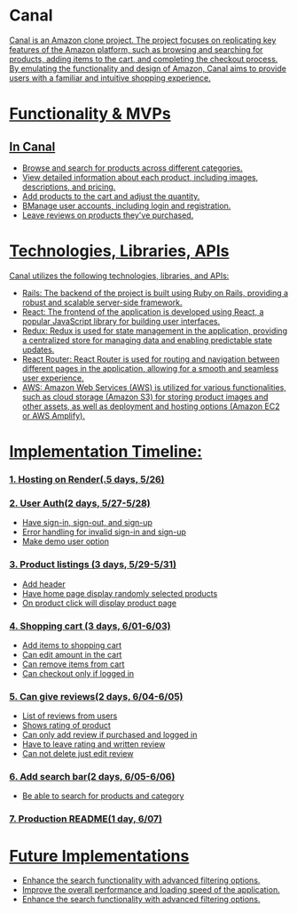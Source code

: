 <h1>Canal</h1>

<a href="(https://canal.onrender.com)">Canal is an Amazon clone project. The project focuses on replicating key features of the Amazon platform, such as browsing and searching for products, adding items to the cart, and completing the checkout process. By emulating the functionality and design of Amazon, Canal aims to provide users with a familiar and intuitive shopping experience.

<h1>Functionality & MVPs</h1>

  <h2>In Canal</h2>
  <ul>
    <li>Browse and search for products across different categories.</li>
    <li>View detailed information about each product, including images, descriptions, and pricing.</li>
    <li>Add products to the cart and adjust the quantity.</li>
    <li>BManage user accounts, including login and registration.</li>
    <li>Leave reviews on products they've purchased.</li>
  </ul>

<h1>Technologies, Libraries, APIs</h1>
  
  Canal utilizes the following technologies, libraries, and APIs:
  <ul>
    <li>Rails: The backend of the project is built using Ruby on Rails, providing a robust and scalable server-side framework.</li>
    <li>React: The frontend of the application is developed using React, a popular JavaScript library for building user interfaces.</li>
    <li>Redux: Redux is used for state management in the application, providing a centralized store for managing data and enabling predictable state updates.</li>
    <li>React Router: React Router is used for routing and navigation between different pages in the application, allowing for a smooth and seamless user experience.</li>
    <li>AWS: Amazon Web Services (AWS) is utilized for various functionalities, such as cloud storage (Amazon S3) for storing product images and other assets, as well as deployment and hosting options (Amazon EC2 or AWS Amplify).</li>
  </ul>

<h1>Implementation Timeline:</h1>
  
### 1. Hosting on Render(.5 days, 5/26)

### 2. User Auth(2 days, 5/27-5/28)
+ Have sign-in, sign-out, and sign-up
+ Error handling for invalid sign-in and sign-up
+ Make demo user option

### 3. Product listings (3 days, 5/29-5/31)
+ Add header
+ Have home page display randomly selected products
+ On product click will display product page

### 4. Shopping cart (3 days, 6/01-6/03)
+ Add items to shopping cart
+ Can edit amount in the cart
+ Can remove items from cart
+ Can checkout only if logged in

### 5. Can give reviews(2 days, 6/04-6/05)
+ List of reviews from users
+ Shows rating of product
+ Can only add review if purchased and logged in
+ Have to leave rating and written review
+ Can not delete just edit review 

### 6. Add search bar(2 days, 6/05-6/06)
+ Be able to search for products and category


### 7. Production README(1 day, 6/07)

  <h1>Future Implementations</h1>

  <ul>
    <li>Enhance the search functionality with advanced filtering options.</li>
    <li>Improve the overall performance and loading speed of the application.</li>
    <li>Enhance the search functionality with advanced filtering options.</li>
  </ul>
